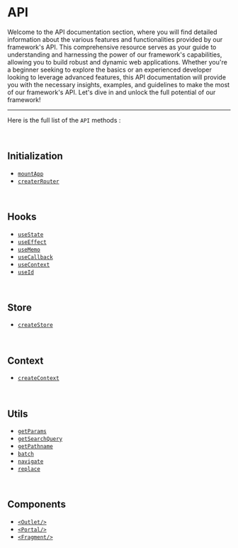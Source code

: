 # API

Welcome to the API documentation section, where you will find detailed information about the various features and functionalities provided by our framework's API. This comprehensive resource serves as your guide to understanding and harnessing the power of our framework's capabilities, allowing you to build robust and dynamic web applications. Whether you're a beginner seeking to explore the basics or an experienced developer looking to leverage advanced features, this API documentation will provide you with the necessary insights, examples, and guidelines to make the most of our framework's API. Let's dive in and unlock the full potential of our framework!

---

Here is the full list of the `API` methods :

<br/>

## Initialization

- [`mountApp`](/docs/api/mountApp)
- [`createrRouter`](/docs/api/createRouter)

<br/>

## Hooks

- [`useState`](/docs/api/useState)
- [`useEffect`](/docs/api/useEffect)
- [`useMemo`](/docs/api/useMemo)
- [`useCallback`](/docs/api/useCallback)
- [`useContext`](/docs/api/useContext)
- [`useId`](/docs/api/useId)

<br/>

## Store

- [`createStore`](/docs/api/createStore)

<br/>

## Context

- [`createContext`](/docs/api/createContext)

<br/>

## Utils

- [`getParams`](/docs/api/getParams)
- [`getSearchQuery`](/docs/api/getSearchQuery)
- [`getPathname`](/docs/api/getPathname)
- [`batch`](/docs/api/batch)
- [`navigate`](/docs/api/navigate)
- [`replace`](/docs/api/replace)

<br/>

## Components

- [`<Outlet/>`](/docs/api/outlet)
- [`<Portal/>`](/docs/api/portal)
- [`<Fragment/>`](/docs/api/fragment)

